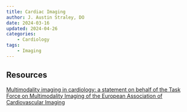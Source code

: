 ```yaml
---
title: Cardiac Imaging
author: J. Austin Straley, DO
date: 2024-03-16
updated: 2024-04-26
categories:
    - Cardiology
tags:
    - Imaging
---
```


## Resources
[Multimodality imaging in cardiology: a statement on behalf of the Task Force on Multimodality Imaging of the European Association of Cardiovascular Imaging][1]

[1]: https://academic.oup.com/eurheartj/article/40/6/553/5149797?login=false{:target="_blank"}